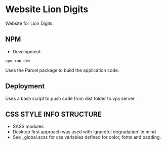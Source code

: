 # Website Lion Digits

Website for Lion Digits.

## NPM
- Development:
```  
npm run dev
```
Uses the Parcel package to build the application code.

## Deployment
Uses a bash script to push code from dist folder to vps server.

## CSS STYLE INFO STRUCTURE
- SASS modules
- Desktop first approach was used with 'graceful degradation' in mind
- See _global.scss for css variables defined for color, fonts and padding. 
